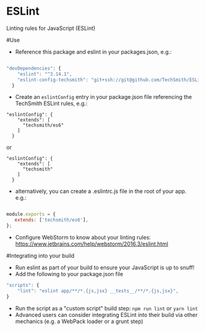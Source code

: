 # ESLint
Linting rules for JavaScript (ESLint)

#Use
- Reference this package and eslint in your packages.json, e.g.:
```javascript

"devDependencies": {
    "eslint": "^3.14.1",
    "eslint-config-techsmith": "git+ssh://git@github.com/TechSmith/ESLint.git#<latest_version>"
  }
```

- Create an `eslintConfig` entry in your package.json file referencing the TechSmith ESLint rules, e.g.:

```
"eslintConfig": {
    "extends": [
      "techsmith/es6"
    ]
  }
```

or 

```
"eslintConfig": {
    "extends": [
      "techsmith"
    ]
  }
```

- alternatively, you can create a .eslintrc.js file in the root of your app. e.g.:

```javascript

module.exports = {
   extends: ['techsmith/es6'],
};
```

- Configure WebStorm to know about your linting rules: https://www.jetbrains.com/help/webstorm/2016.3/eslint.html

#Integrating into your build

- Run eslint as part of your build to ensure your JavaScript is up to snuff!
- Add the following to your package.json file

```javascript
"scripts": {
    "lint": "eslint app/**/*.{js,jsx} __tests__/**/*.{js,jsx}",
}
```

- Run the script as a "custom script" build step: `npm run lint` or `yarn lint`
- Advanced users can consider integrating ESLint into their build via other mechanics (e.g. a WebPack loader or a grunt step)
